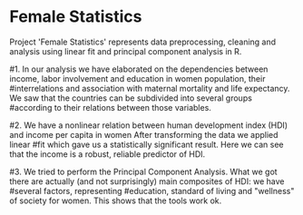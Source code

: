 # Female Statistics

Project 'Female Statistics' represents data preprocessing, cleaning and analysis using linear fit and principal component analysis in R.

#1. In our analysis we have elaborated on the dependencies between income, labor involvement and education in women population, their 
#interrelations and association with maternal mortality and life expectancy. We saw that the countries can be subdivided into several groups
#according to their relations between those variables.

#2. We have a nonlinear relation between human development index (HDI) and income per capita in women After transforming the data we applied linear
#fit which gave us a statistically significant result. Here we can see that the income is a robust, reliable predictor of HDI.

#3. We tried to perform the Principal Component Analysis. What we got there are actually (and not surprisingly) main composites of HDI: we have 
#several factors, representing #education, standard of living and "wellness" of society for women. This shows that the tools work ok.

